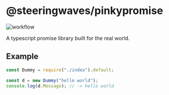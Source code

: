 # @steeringwaves/pinkypromise

![workflow](https://github.com/github/docs/actions/workflows/test.yml/badge.svg)

A typescript promise library built for the real world.

## Example

```js
const Dummy = require("./index").default;

const d = new Dummy("hello world");
console.log(d.Message); // -> hello world
```
